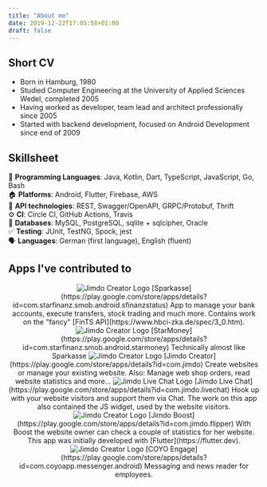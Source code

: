 ```yaml
---
title: "About me"
date: 2019-12-22T17:05:58+01:00
draft: false
---
```


## Short CV

- Born in Hamburg, 1980
- Studied Computer Engineering at the University of Applied Sciences Wedel, completed 2005
- Having worked as developer, team lead and architect professionally since 2005
- Started with backend development, focused on Android Development since end of 2009

## Skillsheet

💬 **Programming Languages**: Java, Kotlin, Dart, TypeScript, JavaScript, Go, Bash  
🏠 **Platforms**: Android, Flutter, Firebase, AWS  
🤝 **API technologies**: REST, Swagger/OpenAPI, GRPC/Protobuf, Thrift  
⚙️ **CI**: Circle CI, GitHub Actions, Travis  
💾 **Databases**: MySQL, PostgreSQL, sqlite + sqlcipher, Oracle  
✅ **Testing**: JUnit, TestNG, Spock, jest  
🗣 **Languages**: German (first language), English (fluent)  

## Apps I've contributed to

<div style="text-align: center; align-content: flex-start">

<img src='/images/sparkasse-logo.webp' alt="Jimdo Creator Logo" class="app-contribution-logo" /> 
[Sparkasse](https://play.google.com/store/apps/details?id=com.starfinanz.smob.android.sfinanzstatus)  
App to manage your bank accounts, execute transfers, stock trading and much more. Contains work on the "fancy" [FinTS API](https://www.hbci-zka.de/spec/3_0.htm). 

<img src='/images/starmoney-logo.webp' alt="Jimdo Creator Logo" class="app-contribution-logo" /> 
[StarMoney](https://play.google.com/store/apps/details?id=com.starfinanz.smob.android.starmoney)  
Technically almost like Sparkasse

<img src='/images/jimdo-creator-logo.webp' alt="Jimdo Creator Logo" class="app-contribution-logo" /> 
[Jimdo Creator](https://play.google.com/store/apps/details?id=com.jimdo)  
Create websites or manage your existing website. Also: Manage web shop orders, read website statistics and more... 

<img src='/images/jimdo-live-chat-logo.webp' alt="Jimdo Live Chat Logo" class="app-contribution-logo" />
[Jimdo Live Chat](https://play.google.com/store/apps/details?id=com.jimdo.livechat)  
Hook up with your website visitors and support them via Chat. The work on this app also contained the JS widget, used by the website visitors. 

<img src='/images/jimdo-boost-logo.webp' alt="Jimdo Creator Logo" class="app-contribution-logo" /> 
[Jimdo Boost](https://play.google.com/store/apps/details?id=com.jimdo.flipper)  
With Boost the website owner can check a couple of statistics for her website. This app was initially developed with [Flutter](https://flutter.dev).

<img src='/images/coyo-engage-logo.webp' alt="Jimdo Creator Logo" class="app-contribution-logo" /> 
[COYO Engage](https://play.google.com/store/apps/details?id=com.coyoapp.messenger.android)  
Messaging and news reader for employees. 

</div>
